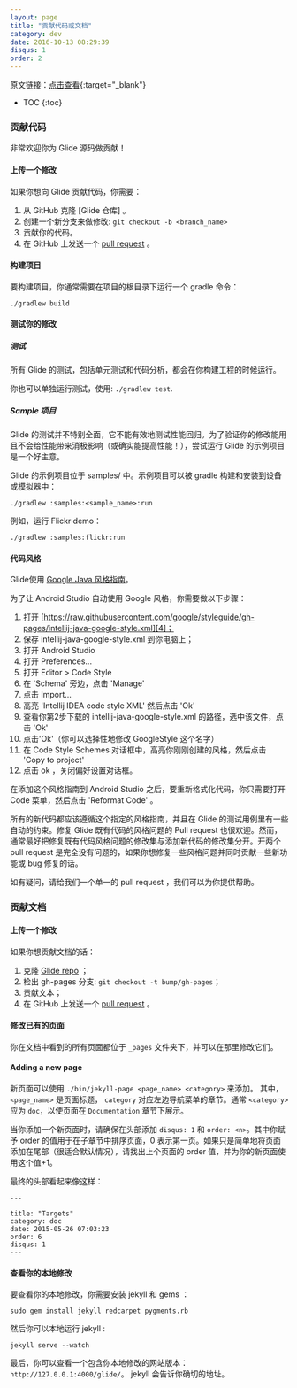 ```yaml
---
layout: page
title: "贡献代码或文档"
category: dev
date: 2016-10-13 08:29:39
disqus: 1
order: 2
---
```


原文链接：[点击查看](http://bumptech.github.io/glide/dev/contributing.html){:target="_blank"}

* TOC
{:toc}

### 贡献代码

非常欢迎你为 Glide 源码做贡献！

#### 上传一个修改

如果你想向 Glide 贡献代码，你需要：

1. 从 GitHub 克隆 [Glide 仓库] 。
2. 创建一个新分支来做修改: ``git checkout -b <branch_name>``
3. 贡献你的代码。
4. 在 GitHub 上发送一个 [pull request][2] 。

#### 构建项目

要构建项目，你通常需要在项目的根目录下运行一个 gradle 命令：

``./gradlew build``


#### 测试你的修改

##### 测试

所有 Glide 的测试，包括单元测试和代码分析，都会在你构建工程的时候运行。

你也可以单独运行测试，使用: ``./gradlew test``.

##### Sample 项目
Glide 的测试并不特别全面，它不能有效地测试性能回归。为了验证你的修改能用且不会给性能带来消极影响（或确实能提高性能！），尝试运行 Glide 的示例项目是一个好主意。

Glide 的示例项目位于 samples/ 中。示例项目可以被 gradle 构建和安装到设备或模拟器中：

``./gradlew :samples:<sample_name>:run``

例如，运行 Flickr demo：

``./gradlew :samples:flickr:run``

#### 代码风格

Glide使用 [Google Java 风格指南][3]。

为了让 Android Studio 自动使用 Google 风格，你需要做以下步骤：

1. 打开 [https://raw.githubusercontent.com/google/styleguide/gh-pages/intellij-java-google-style.xml][4]；
2. 保存 intellij-java-google-style.xml 到你电脑上；
3. 打开 Android Studio
4. 打开 Preferences...
5. 打开 Editor > Code Style
6. 在 'Schema' 旁边，点击 'Manage'
7. 点击 Import...
8. 高亮 'Intellij IDEA code style XML' 然后点击 'Ok'
9. 查看你第2步下载的 intellij-java-google-style.xml 的路径，选中该文件，点击 'Ok'
10. 点击'Ok'（你可以选择性地修改 GoogleStyle 这个名字）
11. 在 Code Style Schemes 对话框中，高亮你刚刚创建的风格，然后点击 'Copy to project'
12. 点击 ok ，关闭偏好设置对话框。

在添加这个风格指南到 Android Studio 之后，要重新格式化代码，你只需要打开 Code 菜单，然后点击 'Reformat Code' 。

所有的新代码都应该遵循这个指定的风格指南，并且在 Glide 的测试用例里有一些自动的约束。修复 Glide 既有代码的风格问题的 Pull request 也很欢迎。然而，通常最好把修复既有代码风格问题的修改集与添加新代码的修改集分开。开两个 pull request 是完全没有问题的，如果你想修复一些风格问题并同时贡献一些新功能或 bug 修复的话。

如有疑问，请给我们一个单一的 pull request ，我们可以为你提供帮助。

### 贡献文档

#### 上传一个修改

如果你想贡献文档的话：

1. 克隆 [Glide repo][1] ；
2. 检出 gh-pages 分支: ``git checkout -t bump/gh-pages``；
3. 贡献文本；
4. 在 GitHub 上发送一个 [pull request][2] 。


#### 修改已有的页面

你在文档中看到的所有页面都位于 ``_pages`` 文件夹下，并可以在那里修改它们。

#### Adding a new page
新页面可以使用 ``./bin/jekyll-page <page_name> <category>`` 来添加。 其中，``<page_name>`` 是页面标题， ``category`` 对应左边导航菜单的章节。通常 ``<category>`` 应为 ``doc``，以使页面在 ``Documentation`` 章节下展示。

当你添加一个新页面时，请确保在头部添加 ``disqus: 1`` 和 ``order: <n>``。其中你赋予 order 的值用于在子章节中排序页面，0 表示第一页。如果只是简单地将页面添加在尾部（很适合默认情况），请找出上个页面的 order 值，并为你的新页面使用这个值+1。

最终的头部看起来像这样：
```
---

title: "Targets"
category: doc
date: 2015-05-26 07:03:23
order: 6
disqus: 1
---
```

#### 查看你的本地修改

要查看你的本地修改，你需要安装 jekyll 和 gems ：

``sudo gem install jekyll redcarpet pygments.rb``

然后你可以本地运行 jekyll :

``jekyll serve --watch``

最后，你可以查看一个包含你本地修改的网站版本：``http://127.0.0.1:4000/glide/``。 jekyll 会告诉你确切的地址。

[1]: https://github.com/bumptech/glide
[2]: https://help.github.com/articles/creating-a-pull-request/
[3]: https://google.github.io/styleguide/javaguide.html
[4]: https://raw.githubusercontent.com/google/styleguide/gh-pages/intellij-java-google-style.xml
